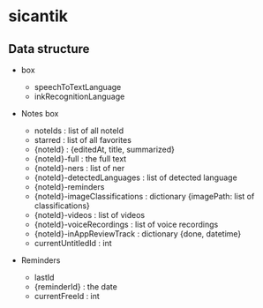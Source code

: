 # sicantik

## Data structure

* box
  * speechToTextLanguage
  * inkRecognitionLanguage

* Notes box
  * noteIds : list of all noteId
  * starred : list of all favorites
  * {noteId} : {editedAt, title, summarized}
  * {noteId}-full : the full text
  * {noteId}-ners : list of ner
  * {noteId}-detectedLanguages : list of detected language
  * {noteId}-reminders
  * {noteId}-imageClassifications : dictionary {imagePath: list of classifications}
  * {noteId}-videos : list of videos
  * {noteId}-voiceRecordings : list of voice recordings
  * {noteId}-inAppReviewTrack : dictionary {done, datetime}
  * currentUntitledId : int

* Reminders
  * lastId
  * {reminderId} : the date
  * currentFreeId : int
